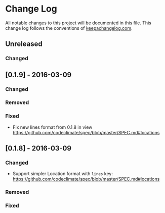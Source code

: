 # Change Log

All notable changes to this project will be documented in this file. This change
log follows the conventions of [keepachangelog.com](http://keepachangelog.com/).

## Unreleased
### Changed

## [0.1.9] - 2016-03-09

### Changed
### Removed
### Fixed
- Fix new lines format from 0.1.8 in view
  https://github.com/codeclimate/spec/blob/master/SPEC.md#locations



## [0.1.8] - 2016-03-09

### Changed
- Support simpler Location format with `lines` key:
  https://github.com/codeclimate/spec/blob/master/SPEC.md#locations

### Removed

### Fixed
